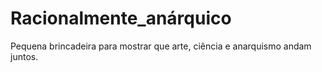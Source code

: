 # Racionalmente_anárquico
Pequena brincadeira para mostrar que arte, ciência e anarquismo andam juntos.
